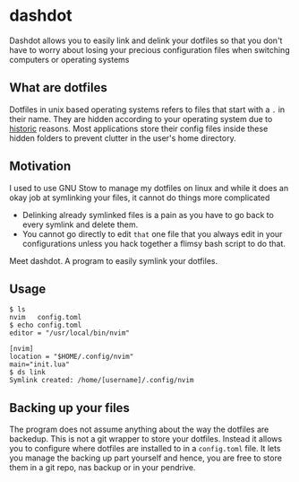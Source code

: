 # dashdot
Dashdot allows you to easily link and delink your dotfiles so that you don't have to worry about losing your precious configuration files when switching computers or operating systems

## What are dotfiles
Dotfiles in unix based operating systems refers to files that start with a `.` in their name. They are hidden according to your operating system due to [historic](https://web.archive.org/web/20140803082229/https://plus.google.com/+RobPikeTheHuman/posts/R58WgWwN9jp) reasons. Most applications store their config files inside these hidden folders to prevent clutter in the user's home directory.

## Motivation
I used to use GNU Stow to manage my dotfiles on linux and while it does an okay job at symlinking your files, it cannot do things more complicated
- Delinking already symlinked files is a pain as you have to go back to every symlink and delete them.
- You cannot go directly to edit `that` one file that you always edit in your configurations unless you hack together a flimsy bash script to do that. 

Meet dashdot. A program to easily symlink your dotfiles.

## Usage
```
$ ls 
nvim   config.toml
$ echo config.toml
editor = "/usr/local/bin/nvim"

[nvim]
location = "$HOME/.config/nvim"
main="init.lua"
$ ds link
Symlink created: /home/[username]/.config/nvim
```

## Backing up your files
The program does not assume anything about the way the dotfiles are backedup. This is not a git wrapper to store your dotfiles. Instead it allows you to configure where dotfiles are installed to in a `config.toml` file. It lets you manage the backing up part yourself and hence, you are free to store them in a git repo, nas backup or in your pendrive.
